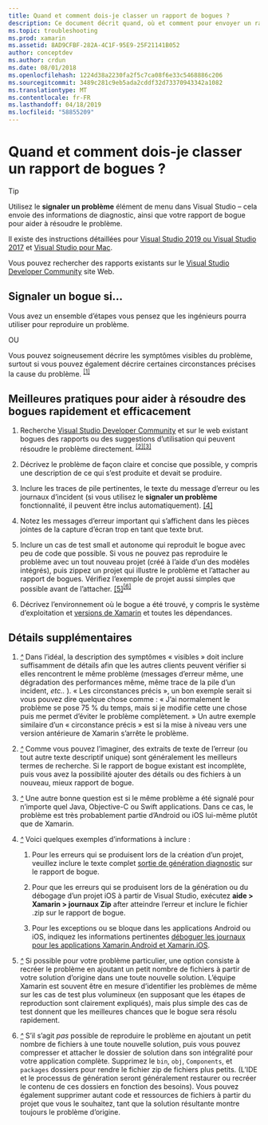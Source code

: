 ```yaml
---
title: Quand et comment dois-je classer un rapport de bogues ?
description: Ce document décrit quand, où et comment pour envoyer un rapport de bogue. Il fournit également les meilleures pratiques qui permettent aux ingénieurs de mieux diagnostiquer le problème de rapport de bogue.
ms.topic: troubleshooting
ms.prod: xamarin
ms.assetid: 8AD9CFBF-282A-4C1F-95E9-25F21141B052
author: conceptdev
ms.author: crdun
ms.date: 08/01/2018
ms.openlocfilehash: 1224d38a2230fa2f5c7ca08f6e33c5468886c206
ms.sourcegitcommit: 3489c281c9eb5ada2cddf32d73370943342a1082
ms.translationtype: MT
ms.contentlocale: fr-FR
ms.lasthandoff: 04/18/2019
ms.locfileid: "58855209"
---
```

# <a name="when-and-how-should-i-file-a-bug-report"></a>Quand et comment dois-je classer un rapport de bogues ?

> [!TIP]
> Utilisez le **signaler un problème** élément de menu dans Visual Studio &ndash; cela envoie des informations de diagnostic, ainsi que votre rapport de bogue pour aider à résoudre le problème.
>
> Il existe des instructions détaillées pour [Visual Studio 2019 ou Visual Studio 2017](https://docs.microsoft.com/visualstudio/ide/how-to-report-a-problem-with-visual-studio) et [Visual Studio pour Mac](https://docs.microsoft.com/visualstudio/mac/report-a-problem).
>
> Vous pouvez rechercher des rapports existants sur le [Visual Studio Developer Community](https://developercommunity.visualstudio.com/) site Web.

## <a name="file-a-bug-if"></a>Signaler un bogue si...

Vous avez un ensemble d’étapes vous pensez que les ingénieurs pourra utiliser pour reproduire un problème.

OU

Vous pouvez soigneusement décrire les symptômes visibles du problème, surtout si vous pouvez également décrire certaines circonstances précises la cause du problème. <sup> [[1]](#note-1)</sup>

## <a name="best-practices-to-help-address-bugs-quickly-and-efficiently"></a>Meilleures pratiques pour aider à résoudre des bogues rapidement et efficacement

1. <a name="ref-1" />Recherche [Visual Studio Developer Community](https://developercommunity.visualstudio.com/) et sur le web existant bogues des rapports ou des suggestions d’utilisation qui peuvent résoudre le problème directement.<sup> [[2]](#note-2)</sup><sup>[[3]](#note-3)</sup>

1. <a name="ref-2" />Décrivez le problème de façon claire et concise que possible, y compris une description de ce qui s’est produite et devait se produire.

1. <a name="ref-3" />Inclure les traces de pile pertinentes, le texte du message d’erreur ou les journaux d’incident (si vous utilisez le **signaler un problème** fonctionnalité, il peuvent être inclus automatiquement). <sup>[[4]](#note-4)</sup>

1. <a name="ref-4" />Notez les messages d’erreur important qui s’affichent dans les pièces jointes de la capture d’écran trop en tant que texte brut.

1. <a name="ref-5" />Inclure un cas de test small et autonome qui reproduit le bogue avec peu de code que possible.  Si vous ne pouvez pas reproduire le problème avec un tout nouveau projet (créé à l’aide d’un des modèles intégrés), puis zippez un projet qui illustre le problème et l’attacher au rapport de bogues.  Vérifiez l’exemple de projet aussi simples que possible avant de l’attacher. <sup> [[5]](#note-5)</sup><sup>[[6]](#note-6)</sup>

1. <a name="ref-6" />Décrivez l’environnement où le bogue a été trouvé, y compris le système d’exploitation et [versions de Xamarin](~/cross-platform/troubleshooting/questions/version-logs.md) et toutes les dépendances.

## <a name="additional-details"></a>Détails supplémentaires

1. <a name="note-1" />[*^*](#ref-1) Dans l’idéal, la description des symptômes « visibles » doit inclure suffisamment de détails afin que les autres clients peuvent vérifier si elles rencontrent le même problème (messages d’erreur même, une dégradation des performances même, même trace de la pile d’un incident, _etc.._ ). « Les circonstances précis », un bon exemple serait si vous pouvez dire quelque chose comme : « J’ai normalement le problème se pose 75 % du temps, mais si je modifie cette une chose puis me permet d’éviter le problème complètement. » Un autre exemple similaire d’un « circonstance précis » est si la mise à niveau vers une version antérieure de Xamarin s’arrête le problème.

1. <a name="note-2" />[*^*](#ref-2) Comme vous pouvez l’imaginer, des extraits de texte de l’erreur (ou tout autre texte descriptif unique) sont généralement les meilleurs termes de recherche. Si le rapport de bogue existant est incomplète, puis vous avez la possibilité ajouter des détails ou des fichiers à un nouveau, mieux rapport de bogue.

1. <a name="note-3" />[*^*](#ref-3) Une autre bonne question est si le même problème a été signalé pour n’importe quel Java, Objective-C ou Swift applications. Dans ce cas, le problème est très probablement partie d’Android ou iOS lui-même plutôt que de Xamarin.

1. <a name="note-4" />[*^*](#ref-4) Voici quelques exemples d’informations à inclure :

    1. Pour les erreurs qui se produisent lors de la création d’un projet, veuillez inclure le texte complet [sortie de génération diagnostic](~/android/troubleshooting/troubleshooting.md#Diagnostic_MSBuild_Output) sur le rapport de bogue.

    1. Pour que les erreurs qui se produisent lors de la génération ou du débogage d’un projet iOS à partir de Visual Studio, exécutez **aide > Xamarin > journaux Zip** after atteindre l’erreur et inclure le fichier .zip sur le rapport de bogue.

    1. Pour les exceptions ou se bloque dans les applications Android ou iOS, indiquez les informations pertinentes [déboguer les journaux pour les applications Xamarin.Android et Xamarin.iOS](~/cross-platform/troubleshooting/questions/version-logs.md#debug-logs-for-xamarin-apps).

1. <a name="note-5" />[*^*](#ref-5) Si possible pour votre problème particulier, une option consiste à recréer le problème en ajoutant un petit nombre de fichiers à partir de votre solution d’origine dans une toute nouvelle solution. L’équipe Xamarin est souvent être en mesure d’identifier les problèmes de même sur les cas de test plus volumineux (en supposant que les étapes de reproduction sont clairement expliqués), mais plus simple des cas de test donnent que les meilleures chances que le bogue sera résolu rapidement.

1. <a name="note-6" />[*^*](#ref-6) S’il s’agit _pas_ possible de reproduire le problème en ajoutant un petit nombre de fichiers à une toute nouvelle solution, puis vous pouvez compresser et attacher le dossier de solution dans son intégralité pour votre application complète. Supprimez le `bin`, `obj`, `Components`, et `packages` dossiers pour rendre le fichier zip de fichiers plus petits. (L’IDE et le processus de génération seront généralement restaurer ou recréer le contenu de ces dossiers en fonction des besoins). Vous pouvez également supprimer autant code et ressources de fichiers à partir du projet que vous le souhaitez, tant que la solution résultante montre toujours le problème d’origine.
